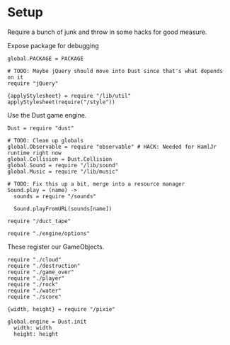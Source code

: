 Setup
=====

Require a bunch of junk and throw in some hacks for good measure.

Expose package for debugging

    global.PACKAGE = PACKAGE

    # TODO: Maybe jQuery should move into Dust since that's what depends on it
    require "jQuery"

    {applyStylesheet} = require "/lib/util"
    applyStylesheet(require("/style"))

Use the Dust game engine.

    Dust = require "dust"

    # TODO: Clean up globals
    global.Observable = require "observable" # HACK: Needed for HamlJr runtime right now
    global.Collision = Dust.Collision
    global.Sound = require "/lib/sound"
    global.Music = require "/lib/music"

    # TODO: Fix this up a bit, merge into a resource manager
    Sound.play = (name) ->
      sounds = require "/sounds"

      Sound.playFromURL(sounds[name])

    require "/duct_tape"

    require "./engine/options"

These register our GameObjects.

    require "./cloud"
    require "./destruction"
    require "./game_over"
    require "./player"
    require "./rock"
    require "./water"
    require "./score"

    {width, height} = require "/pixie"

    global.engine = Dust.init
      width: width
      height: height

